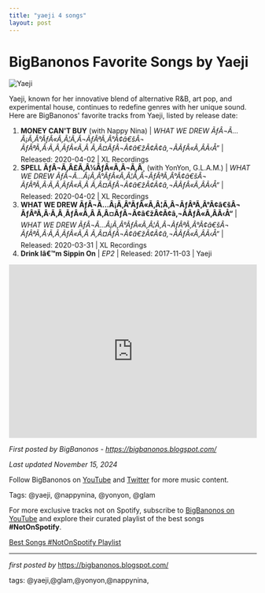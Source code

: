 ```yaml
---
title: "yaeji 4 songs"
layout: post
---
```

<h1>BigBanonos Favorite Songs by Yaeji</h1>
<img src="https://media.wired.com/photos/5beca56498b3a67ce2873d69/master/pass/Yaeji-Micaiah-Carter.jpg" alt="Yaeji"> <p>Yaeji, known for her innovative blend of alternative R&B, art pop, and experimental house, continues to redefine genres with her unique sound. Here are BigBanonos' favorite tracks from Yaeji, listed by release date:</p> <ol> <li><strong>MONEY CAN'T BUY</strong> (with Nappy Nina) | <em>WHAT WE DREW ÃƒÂ¬Ã…Â¡Ã‚Â°ÃƒÂ«Ã‚Â¦Ã‚Â¬ÃƒÂªÃ‚Â°Ã¢â€šÂ¬ ÃƒÂªÃ‚Â·Ã‚Â¸ÃƒÂ«Ã‚Â Ã‚Â¤ÃƒÂ¬Ã¢â€žÂ¢Ã¢â‚¬ÂÃƒÂ«Ã‚ÂÃ‹Å“</em> | Released: 2020-04-02 | XL Recordings</li> <li><strong>SPELL ÃƒÂ¬Ã‚Â£Ã‚Â¼ÃƒÂ«Ã‚Â¬Ã‚Â¸</strong> (with YonYon, G.L.A.M.) | <em>WHAT WE DREW ÃƒÂ¬Ã…Â¡Ã‚Â°ÃƒÂ«Ã‚Â¦Ã‚Â¬ÃƒÂªÃ‚Â°Ã¢â€šÂ¬ ÃƒÂªÃ‚Â·Ã‚Â¸ÃƒÂ«Ã‚Â Ã‚Â¤ÃƒÂ¬Ã¢â€žÂ¢Ã¢â‚¬ÂÃƒÂ«Ã‚ÂÃ‹Å“</em> | Released: 2020-04-02 | XL Recordings</li> <li><strong>WHAT WE DREW ÃƒÂ¬Ã…Â¡Ã‚Â°ÃƒÂ«Ã‚Â¦Ã‚Â¬ÃƒÂªÃ‚Â°Ã¢â€šÂ¬ ÃƒÂªÃ‚Â·Ã‚Â¸ÃƒÂ«Ã‚Â Ã‚Â¤ÃƒÂ¬Ã¢â€žÂ¢Ã¢â‚¬ÂÃƒÂ«Ã‚ÂÃ‹Å“</strong> | <em>WHAT WE DREW ÃƒÂ¬Ã…Â¡Ã‚Â°ÃƒÂ«Ã‚Â¦Ã‚Â¬ÃƒÂªÃ‚Â°Ã¢â€šÂ¬ ÃƒÂªÃ‚Â·Ã‚Â¸ÃƒÂ«Ã‚Â Ã‚Â¤ÃƒÂ¬Ã¢â€žÂ¢Ã¢â‚¬ÂÃƒÂ«Ã‚ÂÃ‹Å“</em> | Released: 2020-03-31 | XL Recordings</li> <li><strong>Drink Iâ€™m Sippin On</strong> | <em>EP2</em> | Released: 2017-11-03 | Yaeji</li>
</ol> <div> <iframe src="https://open.spotify.com/embed/playlist/7H4JNXLDIKj3wGk7El8pNC?utm_source=generator" width="100%" height="352" frameborder="0" allowfullscreen="" allow="autoplay; clipboard-write; encrypted-media; fullscreen; picture-in-picture" loading="lazy"></iframe>
</div> <p><em>First posted by BigBanonos - <a href="https://bigbanonos.blogspot.com/">https://bigbanonos.blogspot.com/</a></em></p>
<p><em>Last updated November 15, 2024</em></p>
<p>Follow BigBanonos on <a href="https://www.youtube.com/@BigBanonos">YouTube</a> and <a href="https://x.com/bigbanonos">Twitter</a> for more music content.</p>
<p>Tags: @yaeji, @nappynina, @yonyon, @glam</p>


<!--Subscribe and Playlist Links-->
<div>
    <p>For more exclusive tracks not on Spotify, subscribe to <a href="https://www.youtube.com/@BigBanonos" target="_blank">BigBanonos on YouTube</a> and explore their curated playlist of the best songs <strong>#NotOnSpotify</strong>.</p>
    <p><a href="https://www.youtube.com/playlist?list=PLtuNtuTatqI0kFahUCbtbfenC_ET5O_tr" target="_blank">Best Songs #NotOnSpotify Playlist<br /></a></p></div>

<hr />

<p><em>first posted by</em> <a href="https://bigbanonos.blogspot.com/" rel="noopener" target="_new">https://bigbanonos.blogspot.com/</a></p>

<p>tags: @yaeji,@glam,@yonyon,@nappynina,</p>
